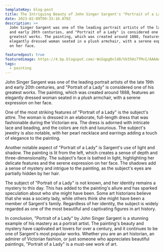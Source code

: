 ```yaml
---
templateKey: blog-post
title: The Intriguing Beauty of John Singer Sargent's "Portrait of a Lady
date: 2023-02-09T09:33:16.070Z
description: >+
  John Singer Sargent was one of the leading portrait artists of the late 19th
  and early 20th centuries, and "Portrait of a Lady" is considered one of his
  greatest works. The painting, which was created around 1888, features an
  elegantly dressed woman seated in a plush armchair, with a serene expression
  on her face.

featuredpost: true
featuredimage: https://4.bp.blogspot.com/-WiGqpgDvld0/Vk55Hz7TMvI/AAAAAAAAAh8/RQp48B-cQ9Q/s1600/13-portrait-of-paz-pardo-de-tavera.jpg
tags:
  - painting
---
```

John Singer Sargent was one of the leading portrait artists of the late 19th and early 20th centuries, and "Portrait of a Lady" is considered one of his greatest works. The painting, which was created around 1888, features an elegantly dressed woman seated in a plush armchair, with a serene expression on her face.

One of the most striking features of "Portrait of a Lady" is the subject's attire. The woman is dressed in an elaborate, full-length dress that was fashionable during the Victorian era. The dress is adorned with intricate lace and beading, and the colors are rich and luxurious. The subject's jewelry is also notable, with her pearl necklace and earrings adding a touch of elegance to the painting.

Another notable aspect of "Portrait of a Lady" is Sargent's use of light and shadow. The painting is lit from the left, which creates a sense of depth and three-dimensionality. The subject's face is bathed in light, highlighting her delicate features and the serene expression on her face. The shadows add a sense of mystery and intrigue to the painting, as the subject's eyes are partially hidden by her hair.

The subject of "Portrait of a Lady" is not known, and her identity remains a mystery to this day. This has added to the painting's allure and has sparked speculation about who she might have been. Some art historians believe that she was a society lady, while others think she might have been a member of Sargent's family. Regardless of her identity, the subject is widely regarded as one of the most beautiful and captivating figures in art history.

In conclusion, "Portrait of a Lady" by John Singer Sargent is a stunning example of his mastery as a portrait artist. The painting's beauty and mystery have captivated art lovers for over a century, and it continues to be one of Sargent's most popular works. Whether you are an art historian, an admirer of Victorian fashion, or just someone who appreciates beautiful paintings, "Portrait of a Lady" is a must-see work of art.